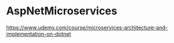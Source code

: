 # AspNetMicroservices
https://www.udemy.com/course/microservices-architecture-and-implementation-on-dotnet
